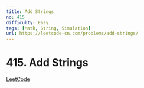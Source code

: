 ```yaml
---
title: Add Strings
no: 415
difficulty: Easy
tags: [Math, String, Simulation]
url: https://leetcode-cn.com/problems/add-strings/
---
```


# 415. Add Strings

[LeetCode](https://leetcode-cn.com/problems/add-strings/)

